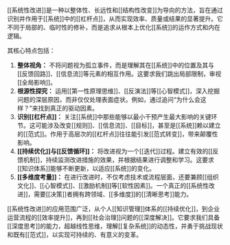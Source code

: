 [[系统性改进]]是一种以整体性、长远性和[[结构性改变]]为导向的方法，旨在通过识别并作用于[[系统]]中的[[杠杆点]]，从而实现效率、质量或结果的显著提升。它不同于局部的、临时性的修补，而是追求从根本上优化[[系统]]的运作方式和内在逻辑。

其核心特点包括：

1.  **整体视角：** 不将问题视为孤立事件，而是理解其在[[系统]]中的位置及其与[[反馈回路]]、[[信息流]]等元素的相互作用。这要求我们跳出局部限制，审视[[全局影响]]。
2.  **根源性探究：** 运用[[第一性原理思维]]、[[反演法]]等[[心智模式]]，深入挖掘问题的深层原因，而非仅仅处理表面症状。例如，通过追问“为什么会这样？”来找到真正的驱动因素。
3.  **识别[[杠杆点]]：** 关注[[系统]]中那些能够以最小干预产生最大影响的关键环节。这可能涉及改变[[规则]]、[[信息流]]、[[目标]]，甚至是[[系统]]赖以建立的[[范式]]。作用于高层次的[[杠杆点]]往往能引发[[范式转变]]，带来颠覆性影响。
4.  **[[持续优化]]与[[反馈循环]]：** 将改进视为一个[[迭代]]过程。建立有效的[[反馈机制]]，持续监测改进措施的效果，并根据结果进行调整和学习。这要求[[知识体系]]能够不断更新，以适应[[系统]]的变化。
5.  **[[多维度考量]]：** 在进行改进时，不仅考虑技术或流程层面，还要兼顾[[组织文化]]、[[心智模式]]、[[激励机制]]等[[软性因素]]。一个真正的[[系统性改进]]，需要[[决策]]者拥有跨领域、[[多维度]]的[[清晰思考]]能力。

[[系统性改进]]的应用范围广泛，从个人[[知识管理]]体系的[[持续优化]]，到企业运营流程的[[效率提升]]，再到[[社会治理]]问题的[[深度解决]]。它要求我们具备[[深度思考]]的能力，超越线性思维，理解[[复杂系统]]的动态性，并勇于挑战现状和既有[[范式]]，以实现可持续的、有意义的变革。